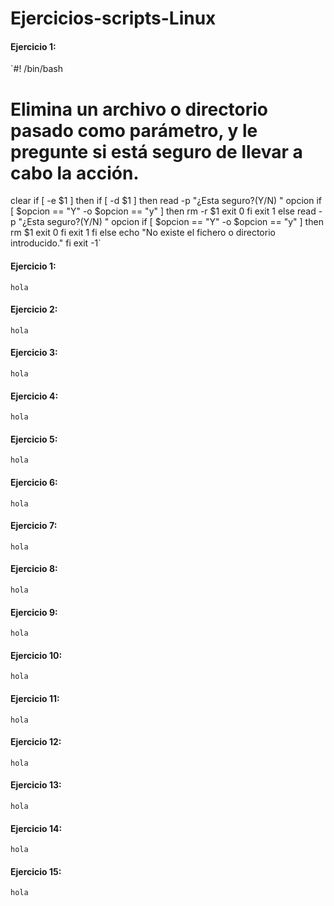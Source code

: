 # Ejercicios-scripts-Linux
#### Ejercicio 1:
`#! /bin/bash

# Elimina un archivo o directorio pasado como parámetro, y le pregunte si está seguro de llevar a cabo la acción.

clear
if [ -e $1 ]
then
	if [ -d $1 ]
	then
		read -p "¿Esta seguro?(Y/N) " opcion
		if [ $opcion == "Y" -o $opcion == "y" ]
		then
			rm -r $1
			exit 0
		fi
		exit 1
	else
		read -p "¿Esta seguro?(Y/N) " opcion
		if [ $opcion == "Y" -o $opcion == "y" ]
		then
			rm $1
			exit 0
		fi
		exit 1
	fi
else
	echo "No existe el fichero o directorio introducido."
fi
exit -1`

#### Ejercicio 1:
`hola`

#### Ejercicio 2:
`hola`

#### Ejercicio 3:
`hola`

#### Ejercicio 4:
`hola`

#### Ejercicio 5:
`hola`

#### Ejercicio 6:
`hola`

#### Ejercicio 7:
`hola`

#### Ejercicio 8:
`hola`

#### Ejercicio 9:
`hola`

#### Ejercicio 10:
`hola`

#### Ejercicio 11:
`hola`

#### Ejercicio 12:
`hola`

#### Ejercicio 13:
`hola`

#### Ejercicio 14:
`hola`

#### Ejercicio 15:
`hola`
